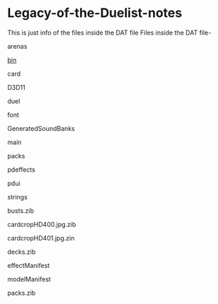 # Legacy-of-the-Duelist-notes
This is just info of the files inside the DAT file
Files inside the DAT file-

arenas

[bin](https://github.com/MoonlitDeath/Legacy-of-the-Duelist-notes/wiki/bin)

card

D3D11

duel

font

GeneratedSoundBanks

main

packs

pdeffects

pdui

strings

busts.zib

cardcropHD400.jpg.zib

cardcropHD401.jpg.zin

decks.zib

effectManifest

modelManifest

packs.zib
